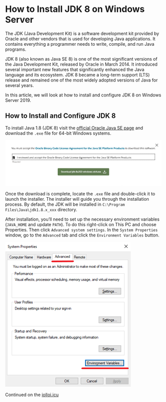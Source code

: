 # How to Install JDK 8 on Windows Server

The JDK (Java Development Kit) is a software development kit provided by Oracle and other vendors that is used for developing Java applications. It contains everything a programmer needs to write, compile, and run Java programs.

JDK 8 (also known as Java SE 8) is one of the most significant versions of the Java Development Kit, released by Oracle in March 2014. It introduced several important new features that significantly enhanced the Java language and its ecosystem. JDK 8 became a long-term support (LTS) release and remained one of the most widely adopted versions of Java for several years.

In this article, we will look at how to install and configure JDK 8 on Windows Server 2019.

## How to Install and Configure JDK 8

To install Java 1.8 (JDK 8) visit the [official Oracle Java SE page](https://www.oracle.com/java/technologies/javase/javase8-archive-downloads.html) and download the `.exe` file for 64-bit Windows systems.

![](images/download-page.png)

Once the download is complete, locate the `.exe` file and double-click it to launch the installer. The installer will guide you through the installation process. By default, the JDK will be installed in `C:\Program Files\Java\jdk1.8.x_xxx` directory.

After installation, you’ll need to set up the necessary environment variables (`JAVA_HOME` and update `PATH`). To do this right-click on This PC and choose Properties. Then click `Advanced system settings`. In the `System Properties` window, go to the `Advanced` tab and click the `Environment Variables` button.

![](images/environment-variables.png)

Continued on the [iolloi.icu](https://iolloi.icu/index.php/2024/09/23/how-to-install-jdk-8-on-windows-server/)
